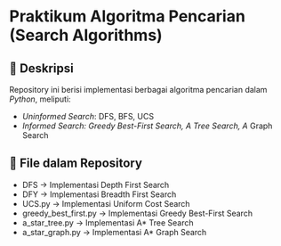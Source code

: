 # Praktikum Algoritma Pencarian (Search Algorithms)

## 🔻 Deskripsi
Repository ini berisi implementasi berbagai algoritma pencarian dalam *Python*, meliputi:
- *Uninformed Search*: DFS, BFS, UCS
- *Informed Search: Greedy Best-First Search, A Tree Search, A* Graph Search

## 📂 File dalam Repository
- DFS → Implementasi Depth First Search
- DFY → Implementasi Breadth First Search
- UCS.py → Implementasi Uniform Cost Search
- greedy_best_first.py → Implementasi Greedy Best-First Search
- a_star_tree.py → Implementasi A* Tree Search
- a_star_graph.py → Implementasi A* Graph Search
